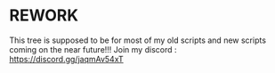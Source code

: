 # REWORK
This tree is supposed to be for most of my old scripts and new scripts coming on the near future!!!
Join my discord : https://discord.gg/jaqmAv54xT
